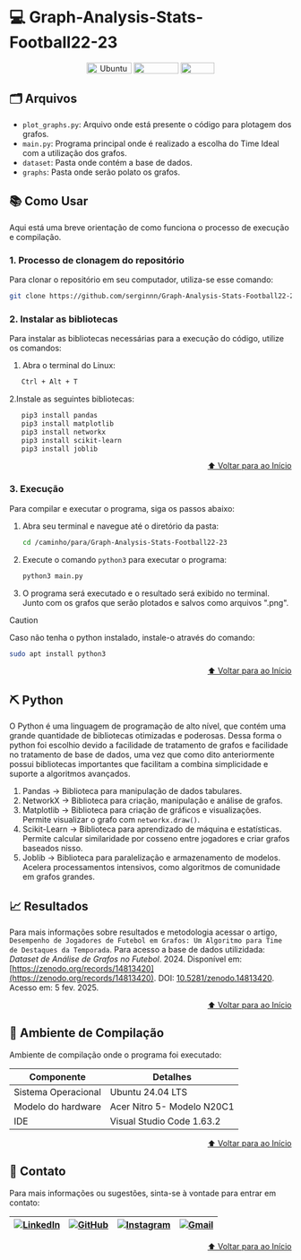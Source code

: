 # 💻 Graph-Analysis-Stats-Football22-23

<div align="center">
   <img align="center" height="20px" width="80px" alt="Ubuntu" src="https://img.shields.io/badge/Ubuntu-E95420?logo=ubuntu&logoColor=white"/>
   <img align="center" height="20px" width="80px" src="https://img.shields.io/badge/VS%20Code-blue?logo=visual%20studio%20code"/>
   <img align="center" height="20px" width="60px" src="https://img.shields.io/badge/Python-3670A0?logo=python&logoColor=ffdd54"/>
</div>

## 🗂 Arquivos

- `plot_graphs.py`: Arquivo onde está presente o código para plotagem dos grafos.
- `main.py`: Programa principal onde é realizado a escolha do Time Ideal com a utilização dos grafos.
- `dataset`: Pasta onde contém a base de dados.
- `graphs`: Pasta onde serão polato os grafos.

## 📚 Como Usar
Aqui está uma breve orientação de como funciona o processo de execução e compilação.
### 1. Processo de clonagem do repositório
Para clonar o repositório em seu computador, utiliza-se esse comando: 
```bash
git clone https://github.com/serginnn/Graph-Analysis-Stats-Football22-23.git
```
### 2. Instalar as bibliotecas 
Para instalar as bibliotecas necessárias para a execução do código, utilize os comandos:

1. Abra o terminal do Linux:
 ```bash
    Ctrl + Alt + T
  ```
2.Instale as seguintes bibliotecas:
```bash
   pip3 install pandas
   pip3 install matplotlib
   pip3 install networkx
   pip3 install scikit-learn
   pip3 install joblib
 ```

<p align="right"><a href="#-implementação-em-python">⬆️ Voltar para ao Início</a></p>

### 3. Execução
Para compilar e executar o programa, siga os passos abaixo:

1. Abra seu terminal e navegue até o diretório da pasta:
    ```bash
    cd /caminho/para/Graph-Analysis-Stats-Football22-23
    ```
2. Execute o comando `python3` para executar o programa:
    ```bash
    python3 main.py
    ```
3. O programa será executado e o resultado será exibido no terminal. Junto com os grafos que serão plotados e salvos como arquivos ".png".

> [!CAUTION]
> Caso não tenha o python instalado, instale-o através do comando:
> ```bash
> sudo apt install python3
> ```

<p align="right"><a href="#-implementação-em-python">⬆️ Voltar para ao Início</a></p>

## ⛏ Python

O Python é uma linguagem de programação de alto nível, que contém uma grande quantidade de bibliotecas otimizadas e poderosas. Dessa forma o python foi escolhio devido a facilidade de tratamento de grafos e facilidade no tratamento de base de dados, uma vez que como dito anteriormente possui bibliotecas importantes que facilitam a combina simplicidade e suporte a algoritmos avançados.

1. Pandas → Biblioteca para manipulação de dados tabulares.
2. NetworkX → Biblioteca para criação, manipulação e análise de grafos.
3. Matplotlib → Biblioteca para criação de gráficos e visualizações. Permite visualizar o grafo com `networkx.draw()`.  
4. Scikit-Learn → Biblioteca para aprendizado de máquina e estatísticas. Permite calcular similaridade por cosseno entre jogadores e criar grafos baseados nisso.
5. Joblib → Biblioteca para paralelização e armazenamento de modelos. Acelera processamentos intensivos, como algoritmos de comunidade em grafos grandes.

## 📈 Resultados
Para mais informações sobre resultados e metodologia acessar o artigo, `Desempenho de Jogadores de Futebol em Grafos: Um Algoritmo para Time de Destaques da Temporada`. Para acesso a base de dados utilizidada: *Dataset de Análise de Grafos no Futebol*. 2024. Disponível em: [https://zenodo.org/records/14813420](https://zenodo.org/records/14813420). DOI: [10.5281/zenodo.14813420](https://doi.org/10.5281/zenodo.14813420). Acesso em: 5 fev. 2025.

<p align="right"><a href="#-implementação-em-python">⬆️ Voltar para ao Início</a></p>


## 🔧 Ambiente de Compilação
Ambiente de compilação onde o programa foi executado:

| Componente      | Detalhes                          |
|-----------------|-----------------------------------|
| Sistema Operacional | Ubuntu 24.04 LTS |
| Modelo do hardware| Acer Nitro 5- Modelo N20C1|
| IDE             | Visual Studio Code 1.63.2|

<p align="right"><a href="#-implementação-em-python">⬆️ Voltar para ao Início</a></p>

## 📧 Contato
Para mais informações ou sugestões, sinta-se à vontade para entrar em contato:

| [![LinkedIn](https://img.shields.io/badge/-LinkedIn-0077B5?style=flat-square&logo=linkedin&logoColor=white)](https://www.linkedin.com/in/sergio-ramos-21057230a/) | [![GitHub](https://img.shields.io/badge/-GitHub-181717?style=flat-square&logo=github&logoColor=white)](https://github.com/serginnn) | [![Instagram](https://img.shields.io/badge/-Instagram-E4405F?style=flat-square&logo=instagram&logoColor=white)](https://www.instagram.com/eu__sergio/?hl=pt-br) | [![Gmail](https://img.shields.io/badge/-Gmail-D14836?style=flat-square&logo=gmail&logoColor=white)](mailto:sergiohenriquequedasramos@gmail.com) |
|---|---|---|---|
  

<p align="right"><a href="#-implementação-em-python">⬆️ Voltar para ao Início</a></p>


